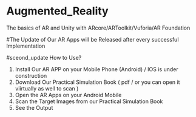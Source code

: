 # Augmented_Reality
The basics of AR and Unity with ARcore/ARToolkit/Vuforia/AR Foundation

#The Update of Our AR Apps will be Released after every successful Implementation

#sceond_update
How to Use?


1. Install Our AR APP on your Mobile Phone (Android) / IOS is under construction
2. Download Our Practical Simulation Book ( pdf / or you can open it viirtually as well to scan )
3. Open the AR Apps on your Android Mobile
4. Scan the Target Images from our  Practical Simulation Book
5. See the Output

